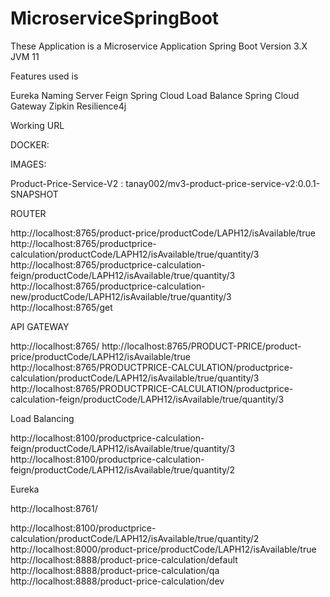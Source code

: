 # MicroserviceSpringBoot

These Application is a Microservice Application 
Spring Boot Version 3.X
JVM 11

Features used is 

Eureka Naming Server
Feign 
Spring Cloud Load Balance
Spring Cloud Gateway
Zipkin
Resilience4j

Working URL

DOCKER:

IMAGES:

Product-Price-Service-V2  :   tanay002/mv3-product-price-service-v2:0.0.1-SNAPSHOT


ROUTER

http://localhost:8765/product-price/productCode/LAPH12/isAvailable/true
http://localhost:8765/productprice-calculation/productCode/LAPH12/isAvailable/true/quantity/3
http://localhost:8765/productprice-calculation-feign/productCode/LAPH12/isAvailable/true/quantity/3
http://localhost:8765/productprice-calculation-new/productCode/LAPH12/isAvailable/true/quantity/3
http://localhost:8765/get

API GATEWAY

http://localhost:8765/
http://localhost:8765/PRODUCT-PRICE/product-price/productCode/LAPH12/isAvailable/true
http://localhost:8765/PRODUCTPRICE-CALCULATION/productprice-calculation/productCode/LAPH12/isAvailable/true/quantity/3
http://localhost:8765/PRODUCTPRICE-CALCULATION/productprice-calculation-feign/productCode/LAPH12/isAvailable/true/quantity/3


Load Balancing

http://localhost:8100/productprice-calculation-feign/productCode/LAPH12/isAvailable/true/quantity/3
http://localhost:8100/productprice-calculation-feign/productCode/LAPH12/isAvailable/true/quantity/2

Eureka

http://localhost:8761/


http://localhost:8100/productprice-calculation/productCode/LAPH12/isAvailable/true/quantity/2
http://localhost:8000/product-price/productCode/LAPH12/isAvailable/true
http://localhost:8888/product-price-calculation/default
http://localhost:8888/product-price-calculation/qa
http://localhost:8888/product-price-calculation/dev
